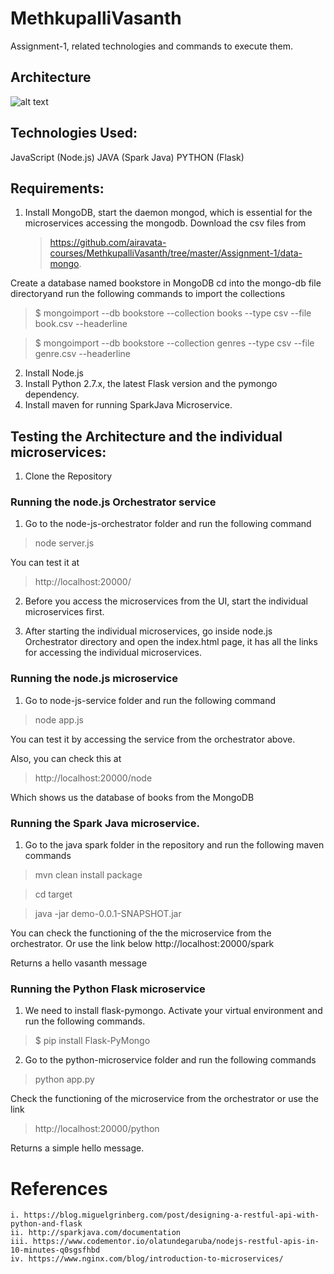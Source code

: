 # MethkupalliVasanth
 
Assignment-1, related technologies and commands to execute them.

## Architecture 

![alt text](https://github.com/airavata-courses/MethkupalliVasanth/blob/master/Assignment-1/architecture-diagram/Arch.PNG)


## Technologies Used:

JavaScript (Node.js)
JAVA (Spark Java)
PYTHON (Flask)

## Requirements:

1. Install MongoDB, start the daemon mongod, which is essential for the microservices accessing the mongodb. Download the csv files from
   > https://github.com/airavata-courses/MethkupalliVasanth/tree/master/Assignment-1/data-mongo. 
   
   
Create a database named bookstore in MongoDB cd into the mongo-db file directoryand run the following commands to import the collections
   > $ mongoimport --db bookstore --collection books  --type csv --file book.csv --headerline
   
   
   > $ mongoimport --db bookstore --collection genres --type csv --file genre.csv --headerline
 
2. Install Node.js
3. Install Python 2.7.x, the latest Flask version and the pymongo dependency.
4. Install maven for running SparkJava Microservice.

## Testing the Architecture and the individual microservices:

1. Clone the Repository 

### Running the node.js Orchestrator service
1. Go to the node-js-orchestrator folder and run the following command
> node server.js

You can test it at 

> http://localhost:20000/


2. Before you access the microservices from the UI, start the individual microservices first.

3. After starting the individual microservices, go inside node.js Orchestrator directory and open the index.html page, it has all the links for accessing the individual microservices.

### Running the node.js microservice
1. Go to node-js-service folder and run the following command

> node app.js

You can test it by accessing the service from the orchestrator above.

Also, you can check this at 

> http://localhost:20000/node

Which shows us the database of books from the MongoDB

### Running the Spark Java microservice.

1. Go to the java spark folder in the repository and run the following maven commands
> mvn clean install package

> cd target

> java -jar demo-0.0.1-SNAPSHOT.jar

You can check the functioning of the the microservice from the orchestrator. Or use the link below
http://localhost:20000/spark

Returns a hello vasanth message 

### Running the Python Flask microservice
1. We need to install flask-pymongo. Activate your virtual environment and run the following commands.

> $ pip install Flask-PyMongo

2. Go to the python-microservice folder and run the following commands

> python app.py

Check the functioning of the microservice from the orchestrator or use the link 

> http://localhost:20000/python
 

Returns a simple hello message.



# References

    i. https://blog.miguelgrinberg.com/post/designing-a-restful-api-with-python-and-flask
    ii. http://sparkjava.com/documentation
    iii. https://www.codementor.io/olatundegaruba/nodejs-restful-apis-in-10-minutes-q0sgsfhbd
    iv. https://www.nginx.com/blog/introduction-to-microservices/


